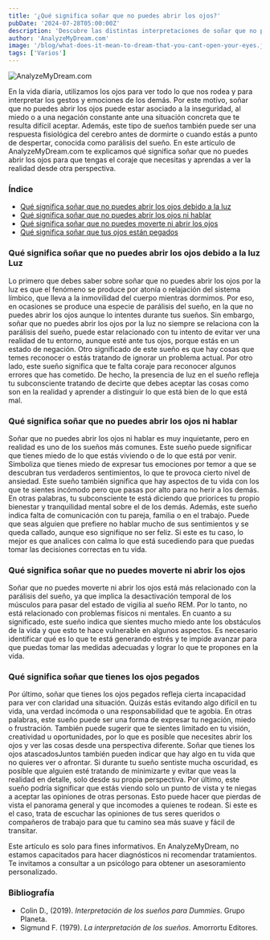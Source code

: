 ```yaml
---
title: '¿Qué significa soñar que no puedes abrir los ojos?'
pubDate: '2024-07-28T05:00:00Z'
description: 'Descubre las distintas interpretaciones de soñar que no puedes abrir los ojos, desde la inseguridad y el miedo hasta la parálisis del sueño.'
author: 'AnalyzeMyDream.com'
image: '/blog/what-does-it-mean-to-dream-that-you-cant-open-your-eyes.jpeg'
tags: ['Varios']
---
```


![AnalyzeMyDream.com](/blog/what-does-it-mean-to-dream-that-you-cant-open-your-eyes.jpeg)

En la vida diaria, utilizamos los ojos para ver todo lo que nos rodea y para interpretar los gestos y emociones de los demás. Por este motivo, soñar que no puedes abrir los ojos puede estar asociado a la inseguridad, al miedo o a una negación constante ante una situación concreta que te resulta difícil aceptar. Además, este tipo de sueños también puede ser una respuesta fisiológica del cerebro antes de dormirte o cuando estás a punto de despertar, conocida como parálisis del sueño. En este artículo de AnalyzeMyDream.com te explicamos qué significa soñar que no puedes abrir los ojos para que tengas el coraje que necesitas y aprendas a ver la realidad desde otra perspectiva.

### Índice

- [Qué significa soñar que no puedes abrir los ojos debido a la luz](#que-significa-sonar-que-no-puedes-abrir-los-ojos-debido-a-la-luz)
- [Qué significa soñar que no puedes abrir los ojos ni hablar](#que-significa-sonar-que-no-puedes-abrir-los-ojos-ni-hablar)
- [Qué significa soñar que no puedes moverte ni abrir los ojos](#que-significa-sonar-que-no-puedes-moverte-ni-abrir-los-ojos)
- [Qué significa soñar que tus ojos están pegados](#que-significa-sonar-que-tus-ojos-están-pegados)

### Qué significa soñar que no puedes abrir los ojos debido a la luz Luz

Lo primero que debes saber sobre soñar que no puedes abrir los ojos por la luz es que el fenómeno se produce por atonía o relajación del sistema límbico, que lleva a la inmovilidad del cuerpo mientras dormimos. Por eso, en ocasiones se produce una especie de parálisis del sueño, en la que no puedes abrir los ojos aunque lo intentes durante tus sueños. Sin embargo, soñar que no puedes abrir los ojos por la luz no siempre se relaciona con la parálisis del sueño, puede estar relacionado con tu intento de evitar ver una realidad de tu entorno, aunque esté ante tus ojos, porque estás en un estado de negación. Otro significado de este sueño es que hay cosas que temes reconocer o estás tratando de ignorar un problema actual. Por otro lado, este sueño significa que te falta coraje para reconocer algunos errores que has cometido. De hecho, la presencia de luz en el sueño refleja tu subconsciente tratando de decirte que debes aceptar las cosas como son en la realidad y aprender a distinguir lo que está bien de lo que está mal.

### Qué significa soñar que no puedes abrir los ojos ni hablar

Soñar que no puedes abrir los ojos ni hablar es muy inquietante, pero en realidad es uno de los sueños más comunes. Este sueño puede significar que tienes miedo de lo que estás viviendo o de lo que está por venir. Simboliza que tienes miedo de expresar tus emociones por temor a que se descubran tus verdaderos sentimientos, lo que te provoca cierto nivel de ansiedad. Este sueño también significa que hay aspectos de tu vida con los que te sientes incómodo pero que pasas por alto para no herir a los demás. En otras palabras, tu subconsciente te está diciendo que priorices tu propio bienestar y tranquilidad mental sobre el de los demás. Además, este sueño indica falta de comunicación con tu pareja, familia o en el trabajo. Puede que seas alguien que prefiere no hablar mucho de sus sentimientos y se queda callado, aunque eso signifique no ser feliz. Si este es tu caso, lo mejor es que analices con calma lo que está sucediendo para que puedas tomar las decisiones correctas en tu vida.

### Qué significa soñar que no puedes moverte ni abrir los ojos

Soñar que no puedes moverte ni abrir los ojos está más relacionado con la parálisis del sueño, ya que implica la desactivación temporal de los músculos para pasar del estado de vigilia al sueño REM. Por lo tanto, no está relacionado con problemas físicos ni mentales. En cuanto a su significado, este sueño indica que sientes mucho miedo ante los obstáculos de la vida y que esto te hace vulnerable en algunos aspectos. Es necesario identificar qué es lo que te está generando estrés y te impide avanzar para que puedas tomar las medidas adecuadas y lograr lo que te propones en la vida.

### Qué significa soñar que tienes los ojos pegados

Por último, soñar que tienes los ojos pegados refleja cierta incapacidad para ver con claridad una situación. Quizás estás evitando algo difícil en tu vida, una verdad incómoda o una responsabilidad que te agobia. En otras palabras, este sueño puede ser una forma de expresar tu negación, miedo o frustración. También puede sugerir que te sientes limitado en tu visión, creatividad u oportunidades, por lo que es posible que necesites abrir los ojos y ver las cosas desde una perspectiva diferente. Soñar que tienes los ojos atascadosJuntos también pueden indicar que hay algo en tu vida que no quieres ver o afrontar. Si durante tu sueño sentiste mucha oscuridad, es posible que alguien esté tratando de minimizarte y evitar que veas la realidad en detalle, solo desde su propia perspectiva. Por último, este sueño podría significar que estás viendo solo un punto de vista y te niegas a aceptar las opiniones de otras personas. Esto puede hacer que pierdas de vista el panorama general y que incomodes a quienes te rodean. Si este es el caso, trata de escuchar las opiniones de tus seres queridos o compañeros de trabajo para que tu camino sea más suave y fácil de transitar.

Este artículo es solo para fines informativos. En AnalyzeMyDream, no estamos capacitados para hacer diagnósticos ni recomendar tratamientos. Te invitamos a consultar a un psicólogo para obtener un asesoramiento personalizado.

### Bibliografía

- Colin D., (2019). *Interpretación de los sueños para Dummies*. Grupo Planeta. 
- Sigmund F. (1979). *La interpretación de los sueños*. Amorrortu Editores.